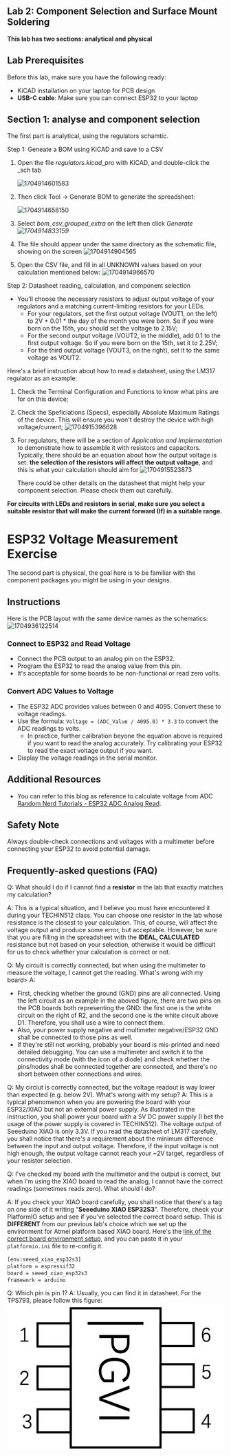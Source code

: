 ## Lab 2: Component Selection and Surface Mount Soldering

**This lab has two sections: analytical and physical**

## Lab Prerequisites

Before this lab, make sure you have the following ready:

* KiCAD installation on your laptop for PCB design
* **USB-C cable**: Make sure you can connect ESP32 to your laptop

## Section 1: analyse and component selection

The first part is analytical, using the regulators schamtic.

Step 1: Geneate a BOM using KiCAD and save to a CSV

1. Open the file *regulators.kicad_pro* with KiCAD, and double-click the _sch tab

   ![1704914601583](image/Lab2_component_selection/1704914601583.png)
2. Then click Tool -> Generate BOM to generate the spreadsheet:

   ![1704914658150](image/Lab2_component_selection/1704914658150.png)
3. Select *bom_csv_grouped_extra* on the left then click *Generate
   ![1704914833159](image/Lab2_component_selection/1704914833159.png)*
4. The file should appear under the same directory as the schematic file, showing on the screen
   ![1704914904565](image/Lab2_component_selection/1704914904565.png)
5. Open the CSV file, and fill in all UNKNOWN values based on your calculation mentioned below:
   ![1704914966570](image/Lab2_component_selection/1704914966570.png)

Step 2: Datasheet reading, calculation, and component selection

* You'll choose the necessary resistors to adjust output voltage of your regulators and a matching current-limiting resistors for your LEDs.
  * For your regulators, set the first output voltage (VOUT1, on the left) to 2V + 0.01 * the day of the month you were born. So if you were born on the 15th, you should set the voltage to 2.15V;
  * For the second output voltage (VOUT2, in the middle), add 0.1 to the first output voltage. So if you were born on the 15th, set it to 2.25V;
  * For the third output voltage (VOUT3, on the right), set it to the same voltage as VOUT2.

Here's a brief instruction about how to read a datasheet, using the LM317 regulator as an example:

1. Check the Terminal Configuration and Functions to know what pins are for on this device;
2. Check the Speficiations (Specs), especially Absolute Maximum Ratings of the device. This will ensure you won't destroy the device with high voltage/current;
   ![1704915396628](image/Lab2_component_selection/1704915396628.png)
3. For regulators, there will be a section of *Application and Implementation* to demonstrate how to assemble it with resistors and capacitors. Typically, there should be an equation about how the output voltage is set: **the selection of the resistors will affect the output voltage**, and this is what your calculation should aim for
   ![1704915523873](image/Lab2_component_selection/1704915523873.png)

   There could be other details on the datasheet that might help your component selection. Please check them out carefully.

**For circuits with LEDs and resistors in serial, make sure you select a suitable resistor that will make the current forward (If) in a suitable range.**

# ESP32 Voltage Measurement Exercise

The second part is physical, the goal here is to be familiar with the component packages you might be using in your designs.

## Instructions

Here is the PCB layout with the same device names as the schematics:
![]()![1704936122514](image/Lab2_component_selection/1704936122514.png)![]()![]()

### Connect to ESP32 and Read Voltage

- Connect the PCB output to an analog pin on the ESP32.
- Program the ESP32 to read the analog value from this pin.
- It's acceptable for some boards to be non-functional or read zero volts.

### Convert ADC Values to Voltage

- The ESP32 ADC provides values between 0 and 4095. Convert these to voltage readings.
- Use the formula: `Voltage = (ADC_Value / 4095.0) * 3.3` to convert the ADC readings to volts.
  - In practice, further calibration beyone the equation above is required if you want to read the analog accurately. Try calibrating your ESP32 to read the exact voltage output if you want.
- Display the voltage readings in the serial monitor.

## Additional Resources

- You can refer to this blog as reference to calculate voltage from ADC [Random Nerd Tutorials - ESP32 ADC Analog Read](https://randomnerdtutorials.com/esp32-adc-analog-read-arduino-ide/).

## Safety Note

Always double-check connections and voltages with a multimeter before connecting your ESP32 to avoid potential damage.

## Frequently-asked questions (FAQ)

Q: What should I do if I cannot find a **resistor** in the lab that exactly matches my calculation?

A: This is a typical situation, and I believe you must have encountered it during your TECHIN512 class. You can choose one resistor in the lab whose resistance is the closest to your calculation. This, of course, will affect the voltage output and produce some error, but acceptable. However, be sure that you are filling in the spreadsheet with the **IDEAL, CALCULATED** resistance but not based on your selection, otherwise it would be difficult for us to check whether your calculation is correct or not.

Q: My circuit is correctly connected, but when using the multimeter to measure the voltage, I cannot get the reading. What's wrong with my board>
A:

* First, checking whether the ground (GND) pins are all connected. Using the left circuit as an example in the aboved figure, there are two pins on the PCB boards both representing the GND: the first one is the white circuit on the right of R2, and the second one is the white circuit above D1. Therefore, you shall use a wire to connect them.
* Also, your power supply negative and multimeter negative/ESP32 GND shall be connected to those pins as well.
* If they're still not working, probably your board is mis-printed and need detailed debugging. You can use a multimeter and switch it to the connectivity mode (with the icon of a diode) and check whether the pins/nodes shall be connected together are connected, and there's no short between other connections and wires.

Q: My circiut is correctly connected, but the voltage readout is way lower than expected (e.g. below 2V). What's wrong with my setup?
A: This is a typical phenomenon when you are powering the board with your ESP32/XIAO but not an external power supply. As illustrated in the instruction, you shall power your board with a 5V DC power supply (I bet the usage of the power supply is covered in TECHIN512). The voltage output of Seeeduino XIAO is only 3.3V. If you read the datasheet of LM317 carefully, you shall notice that there's a requirement about the minimum difference between the input and output voltage. Therefore, if the input voltage is not high enough, the output voltage cannot reach your ~2V target, regardless of your resistor selection.

Q: I've checked my board with the multimetor and the output is correct, but when I'm using the XIAO board to read the analog, I cannot have the correct readings (sometimes reads zero). What should I do?

A: If you check your XIAO board carefully, you shall notice that there's a tag on one side of it writing "**Seeeduino XIAO ESP32S3**". Therefore, check your PlatformIO setup and see if you've selected the correct board setup. This is **DIFFERENT** from our previous lab's choice which we set up the environment for Atmel platform based XIAO board. Here's the [link of the correct board environment setup](https://docs.platformio.org/en/latest//boards/espressif32/seeed_xiao_esp32s3.html), and you can paste it in your `platformio.ini` file to re-config it.

```
[env:seeed_xiao_esp32s3]
platform = espressif32
board = seeed_xiao_esp32s3
framework = arduino
```

Q: Which pin is pin 1?
A: Usually, you can find it in datasheet. For the TPS793, please follow this figure:
![](image/Lab2_component_selection/TPS793.png)